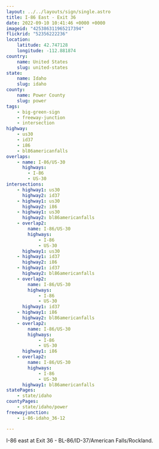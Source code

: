 ```yaml
---
layout: ../../layouts/sign/single.astro
title: I-86 East - Exit 36
date: 2022-09-10 10:41:46 +0000 +0000
imageid: "425386311965217394"
flickrid: "52356222236"
location:
    latitude: 42.747128
    longitude: -112.881874
country:
    name: United States
    slug: united-states
state:
    name: Idaho
    slug: idaho
county:
    name: Power County
    slug: power
tags:
    - big-green-sign
    - freeway-junction
    - intersection
highway:
    - us30
    - id37
    - i86
    - bl86americanfalls
overlaps:
    - name: I-86/US-30
      highways:
        - I-86
        - US-30
intersections:
    - highway1: us30
      highway2: id37
    - highway1: us30
      highway2: i86
    - highway1: us30
      highway2: bl86americanfalls
    - overlap2:
        name: I-86/US-30
        highways:
            - I-86
            - US-30
      highway1: us30
    - highway1: id37
      highway2: i86
    - highway1: id37
      highway2: bl86americanfalls
    - overlap2:
        name: I-86/US-30
        highways:
            - I-86
            - US-30
      highway1: id37
    - highway1: i86
      highway2: bl86americanfalls
    - overlap2:
        name: I-86/US-30
        highways:
            - I-86
            - US-30
      highway1: i86
    - overlap2:
        name: I-86/US-30
        highways:
            - I-86
            - US-30
      highway1: bl86americanfalls
statePages:
    - state/idaho
countyPages:
    - state/idaho/power
freewayjunction:
    - i-86-idaho_36-12

---
```

I-86 east at Exit 36 - BL-86/ID-37/American Falls/Rockland.